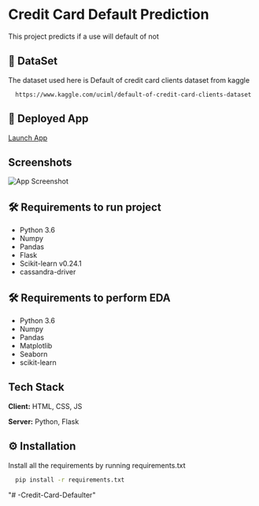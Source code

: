 
# Credit Card Default Prediction

This project predicts if a use will default of not


## 📜 DataSet

The dataset used here is Default of credit card clients dataset from kaggle

```URL
  https://www.kaggle.com/uciml/default-of-credit-card-clients-dataset
```

## 🚀 Deployed App
[Launch App](https://credit-card-default2.herokuapp.com)

## Screenshots

![App Screenshot](/screenshots/homepage.PNG)

  
## 🛠 Requirements to run project

- Python 3.6
- Numpy
- Pandas
- Flask
- Scikit-learn v0.24.1
- cassandra-driver

## 🛠 Requirements to perform EDA

- Python 3.6
- Numpy
- Pandas
- Matplotlib
- Seaborn
- scikit-learn

  
## Tech Stack

**Client:** HTML, CSS, JS

**Server:** Python, Flask

  
## ⚙ Installation

Install all the requirements by running requirements.txt

```cmd
  pip install -r requirements.txt
```

  
"# -Credit-Card-Defaulter" 

